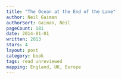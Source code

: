 ```yaml
---
title: "The Ocean at the End of the Lane"
author: Neil Gaiman
authorSort: Gaiman, Neil
pageCount: 181
date: 2014-01-01
written: 2013
stars: 4
layout: post
category: book
tags: read unreviewed
mapping: England, UK, Europe
---
```

